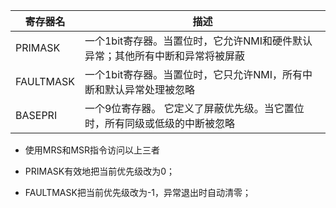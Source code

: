 | 寄存器名 | 描述 |
|----|----|
| PRIMASK | 一个1bit寄存器。当置位时，它允许NMI和硬件默认异常；其他所有中断和异常将被屏蔽|
| FAULTMASK | 一个1bit寄存器。当置位时，它只允许NMI，所有中断和默认异常处理被忽略|
| BASEPRI | 一个9位寄存器。 它定义了屏蔽优先级。当它置位时，所有同级或低级的中断被忽略 |

- 使用MRS和MSR指令访问以上三者

- PRIMASK有效地把当前优先级改为0；
- FAULTMASK把当前优先级改为-1，异常退出时自动清零；


